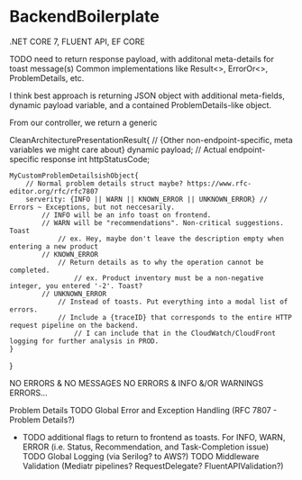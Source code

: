 # BackendBoilerplate
.NET CORE 7, FLUENT API, EF CORE

TODO need to return response payload, with additonal meta-details for toast message(s)
Common implementations like Result<>, ErrorOr<>, ProblemDetails, etc. 

I think best approach is returning JSON object with additional meta-fields, dynamic payload variable,
and a contained ProblemDetails-like object.

From our controller, we return a generic 

CleanArchitecturePresentationResult{
    // {Other non-endpoint-specific, meta variables we might care about}
    dynamic payload; // Actual endpoint-specific response
    int httpStatusCode;

    MyCustomProblemDetailsishObject{
        // Normal problem details struct maybe? https://www.rfc-editor.org/rfc/rfc7807
        serverity: {INFO || WARN || KNOWN_ERROR || UNKNOWN_ERROR} // Errors ~ Exceptions, but not neccesarily.
            // INFO will be an info toast on frontend. 
            // WARN will be "recommendations". Non-critical suggestions. Toast
                // ex. Hey, maybe don't leave the description empty when entering a new product
            // KNOWN_ERROR
                // Return details as to why the operation cannot be completed.
                    // ex. Product inventory must be a non-negative integer, you entered '-2'. Toast?
            // UNKNOWN_ERROR
                // Instead of toasts. Put everything into a modal list of errors.
                // Include a {traceID} that corresponds to the entire HTTP request pipeline on the backend.
                    // I can include that in the CloudWatch/CloudFront logging for further analysis in PROD.
    }
}

NO ERRORS & NO MESSAGES
NO ERRORS & INFO &/OR WARNINGS
ERRORS...


Problem Details
TODO Global Error and Exception Handling (RFC 7807 - Problem Details?)
  - TODO additional flags to return to frontend as toasts. For INFO, WARN, ERROR (i.e. Status, Recommendation, and Task-Completion issue)
TODO Global Logging (via Serilog? to AWS?)
TODO Middleware Validation (Mediatr pipelines? RequestDelegate? FluentAPIValidation?)
